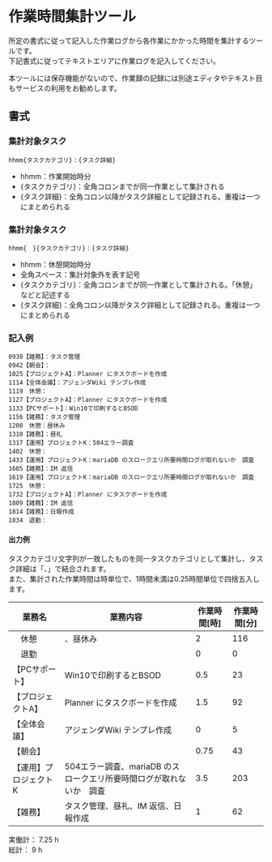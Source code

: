 # 作業時間集計ツール

所定の書式に従って記入した作業ログから各作業にかかった時間を集計するツールです。  
下記書式に従ってテキストエリアに作業ログを記入してください。

本ツールには保存機能がないので、作業録の記録には別途エディタやテキスト目もサービスの利用をお勧めします。

## 書式

### 集計対象タスク

    hhmm{タスクカテゴリ}：{タスク詳細}

* hhmm：作業開始時分
* {タスクカテゴリ}：全角コロンまでが同一作業として集計される
* {タスク詳細}：全角コロン以降がタスク詳細として記録される。重複は一つにまとめられる

### 集計対象タスク

    hhmm{　}{タスクカテゴリ}：{タスク詳細}

* hhmm：休憩開始時分
* 全角スペース：集計対象外を表す記号
* {タスクカテゴリ}：全角コロンまでが同一作業として集計される。「休憩」などと記述する
* {タスク詳細}：全角コロン以降がタスク詳細として記録される。重複は一つにまとめられる

### 記入例

    0930【雑務】：タスク管理
    0942【朝会】：
    1025【プロジェクトA】：Planner にタスクボードを作成
    1114【全体会議】：アジェンダWiki テンプレ作成
    1119　休憩：
    1127【プロジェクトA】：Planner にタスクボードを作成
    1133【PCサポート】：Win10で印刷するとBSOD
    1156【雑務】：タスク管理
    1200　休憩：昼休み
    1310【雑務】：昼礼
    1317【運用】プロジェクトK：504エラー調査
    1402　休憩：
    1433【運用】プロジェクトK：mariaDB のスロークエリ所要時間ログが取れないか　調査
    1605【雑務】：IM 返信
    1619【運用】プロジェクトK：mariaDB のスロークエリ所要時間ログが取れないか　調査
    1725　休憩：
    1732【プロジェクトA】：Planner にタスクボードを作成
    1809【雑務】：IM 返信
    1814【雑務】：日報作成
    1834　退勤：

#### 出力例

タスクカテゴリ文字列が一致したものを同一タスクカテゴリとして集計し、タスク詳細は「、」で結合されます。  
また、集計された作業時間は時単位で、1時間未満は0.25時間単位で四捨五入します。

業務名 | 業務内容 | 作業時間[時] | 作業時間[分]
---|---|---|---
　休憩 | 、昼休み | 2 | 116
　退勤 |  | 0 | 0
【PCサポート】 | Win10で印刷するとBSOD | 0.5 | 23
【プロジェクトA】 | Planner にタスクボードを作成 | 1.5 | 92
【全体会議】 | アジェンダWiki テンプレ作成 | 0 | 5
【朝会】 |  | 0.75 | 43
【運用】プロジェクトK | 504エラー調査、mariaDB のスロークエリ所要時間ログが取れないか　調査 | 3.5 | 203
【雑務】 | タスク管理、昼礼、IM 返信、日報作成 | 1 | 62

実働計： 7.25 h  
総計： 9 h
